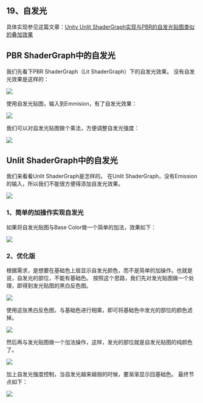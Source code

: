 ## 19、自发光
具体实现参见这篇文章：[Unity Unlit ShaderGraph实现与PBR的自发光贴图类似的叠加效果](https://linxinfa.blog.csdn.net/article/details/112251435)

## PBR ShaderGraph中的自发光
我们先看下PBR ShaderGraph（Lit ShaderGraph）下的自发光效果。
没有自发光效果是这样的：

![](20210105194910359.png)


使用自发光贴图，输入到Emmision，有了自发光效果：

![](20210105194942669.png)

我们可以对自发光贴图做个乘法，方便调整自发光强度：

![](20210105195318379.gif)

## Unlit ShaderGraph中的自发光
我们来看看Unlit ShaderGraph是怎样的。
在Unlit ShaderGraph，没有Emission的输入，所以我们不能很方便得添加自发光效果。

![](20210105200114974.png)

### 1、简单的加操作实现自发光
如果将自发光贴图与Base Color做一个简单的加法，效果如下：  

![](20210106085411812.png)

### 2、优化版
根据需求，是想要在基础色上层显示自发光颜色，而不是简单的加操作。也就是说，自发光的部位，不能有基础色。
按照这个思路，我们先对发光贴图做一个处理，即得到发光贴图的黑白反色图。

![](20210106090458969.png)

使用这张黑白反色图，与基础色进行相乘，即可将基础色中发光的部位的颜色滤掉。

![](20210106090708864.png)

然后再与发光贴图做一个加法操作，这样，发光的部位就是自发光贴图的纯颜色了。

![](20210106090906308.png)

加上自发光强度控制，当自发光越来越弱的时候，要渐渐显示回基础色。
最终节点如下：

![](2021010609163096.gif)